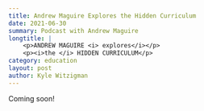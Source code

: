 ```yaml
---
title: Andrew Maguire Explores the Hidden Curriculum
date: 2021-06-30
summary: Podcast with Andrew Maguire
longtitle: |
    <p>ANDREW MAGUIRE <i> explores</i></p>
    <p><i>the </i> HIDDEN CURRICULUM</p>
category: education
layout: post
author: Kyle Witzigman
---
```


Coming soon!